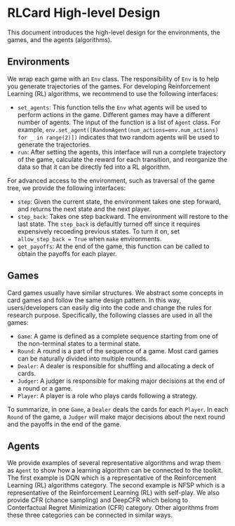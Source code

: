# RLCard High-level Design
This document introduces the high-level design for the environments, the games, and the agents (algorithms).

## Environments
We wrap each game with an `Env` class. The responsibility of `Env` is to help you generate trajectories of the games. For developing Reinforcement Learning (RL) algorithms, we recommend to use the following interfaces:

*   `set_agents`: This function tells the `Env` what agents will be used to perform actions in the game. Different games may have a different number of agents. The input of the function is a list of `Agent` class. For example, `env.set_agent([RandomAgent(num_actions=env.num_actions) for _ in range(2)])` indicates that two random agents will be used to generate the trajectories.
*   `run`: After setting the agents, this interface will run a complete trajectory of the game, calculate the reward for each transition, and reorganize the data so that it can be directly fed into a RL algorithm.

For advanced access to the environment, such as traversal of the game tree, we provide the following interfaces:

*   `step`: Given the current state, the environment takes one step forward, and returns the next state and the next player.
*   `step_back`: Takes one step backward. The environment will restore to the last state. The `step_back` is defaultly turned off since it requires expensively recoeding previous states. To turn it on, set `allow_step_back = True` when `make` environments.
*   `get_payoffs`: At the end of the game, this function can be called to obtain the payoffs for each player.

## Games
Card games usually have similar structures. We abstract some concepts in card games and follow the same design pattern. In this way, users/developers can easily dig into the code and change the rules for research purpose. Specifically, the following classes are used in all the games:

*   `Game`: A game is defined as a complete sequence starting from one of the non-terminal states to a terminal state. 
*   `Round`: A round is a part of the sequence of a game. Most card games can be naturally divided into multiple rounds.
*   `Dealer`: A dealer is responsible for shuffling and allocating a deck of cards.
*   `Judger`: A judger is responsible for making major decisions at the end of a round or a game.
*   `Player`: A player is a role who plays cards following a strategy.

To summarize, in one `Game`, a `Dealer` deals the cards for each `Player`. In each `Round` of the game, a `Judger` will make major decisions about the next round and the payoffs in the end of the game.

## Agents
We provide examples of several representative algorithms and wrap them as `Agent` to show how a learning algorithm can be connected to the toolkit. The first example is DQN which is a representative of the Reinforcement Learning (RL) algorithms category. The second example is NFSP which is a representative of the Reinforcement Learning (RL) with self-play. We also provide CFR (chance sampling) and DeepCFR which belong to Conterfactual Regret Minimization (CFR) category. Other algorithms from these three categories can be connected in similar ways.
